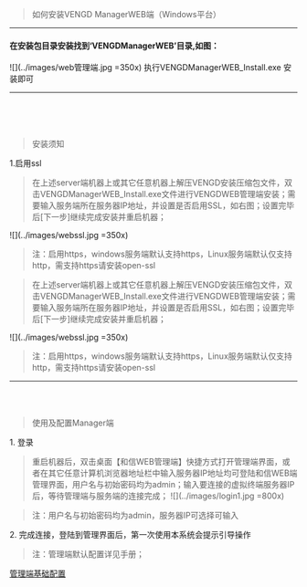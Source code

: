 <blockquote class="info">
	 如何安装VENGD ManagerWEB端（Windows平台）
</blockquote> 

* * * * *
#### 在安装包目录安装找到‘VENGDManagerWEB’目录,如图：
![](../images/web管理端.jpg =350x)
执行VENGDManagerWEB_Install.exe 安装即可


* * * * *
<br><br><br>
<blockquote class="warning">
安装须知
</blockquote> 
1.启用ssl

> 在上述server端机器上或其它任意机器上解压VENGD安装压缩包文件，双击VENGDManagerWEB_Install.exe文件进行VENGDWEB管理端安装；需要输入服务端所在服务器IP地址，并设置是否启用SSL，如右图；设置完毕后[下一步]继续完成安装并重启机器；

![](../images/webssl.jpg =350x)


<blockquote class="warning">
	注：启用https，windows服务端默认支持https，Linux服务端默认仅支持http，需支持https请安装open-ssl
</blockquote> 


> 在上述server端机器上或其它任意机器上解压VENGD安装压缩包文件，双击VENGDManagerWEB_Install.exe文件进行VENGDWEB管理端安装；需要输入服务端所在服务器IP地址，并设置是否启用SSL，如右图；设置完毕后[下一步]继续完成安装并重启机器；

![](../images/webssl.jpg =350x)


<blockquote class="warning">
	注：启用https，windows服务端默认支持https，Linux服务端默认仅支持http，需支持https请安装open-ssl
</blockquote> 


* * * * *
<br><br>
<blockquote class="info">
	使用及配置Manager端
</blockquote> 
1. 登录

> 重启机器后，双击桌面【和信WEB管理端】快捷方式打开管理端界面，或者在其它任意计算机浏览器地址栏中输入服务器IP地址均可登陆和信WEB端管理界面，用户名与初始密码均为admin；输入要连接的虚拟终端服务器IP后，等待管理端与服务端的连接完成；
![](../images/login1.jpg =800x)
<blockquote class="warning">
	注：用户名与初始密码均为admin，服务器IP可选择可输入
</blockquote> 
2. 完成连接，登陆到管理界面后，第一次使用本系统会提示引导操作



<blockquote class="success">
	注：管理端默认配置详见手册；
</blockquote>  
<a href="617769" class="text">管理端基础配置</a> 